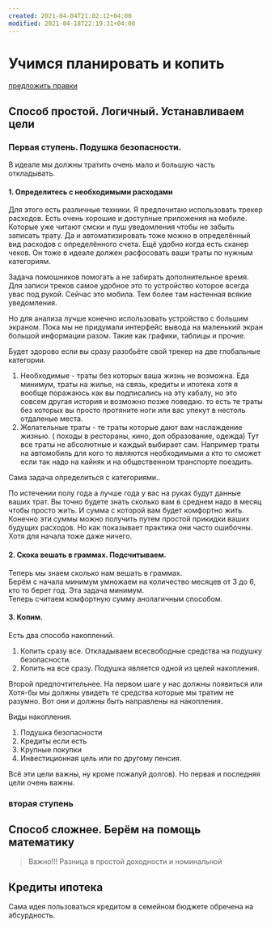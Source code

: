 ```yaml
---
created: 2021-04-04T21:02:12+04:00
modified: 2021-04-18T22:19:31+04:00
---
```


# Учимся планировать и копить

[предложить правки](https://github.com/bad4iz/journal/blob/master/abcOfFinance.md) 

## Способ простой. Логичный. Устанавливаем цели


### Первая ступень. Подушка безопасности. 
В идеале мы должны тратить очень мало и большую часть откладывать. 

#### 1. Определитесь с необходимыми расходами

Для этого есть различные техники. Я предпочитаю использовать трекер расходов. Есть очень хорошие и доступные приложения на мобиле. Которые уже читают смски и пуш уведомления чтобы не забыть записать трату. Да и автоматизировать тоже можно в определённый вид расходов с определённого счета. Ещё удобно когда есть сканер чеков. Он тоже в идеале должен расфосовать ваши траты по нужным категориям.   

Задача помошников помогать а не забирать дополнительное время. Для записи треков самое удобное это то устройство которое всегда увас под рукой. Сейчас это мобила. Тем более там настенная всякие уведомления.   

Но для анализа лучше конечно использовать устройство с большим экраном. Пока мы не придумали интерфейс вывода на маленький экран большой информации разом. Такие как графики, таблицы и прочие. 

Будет здорово если вы сразу разобьёте свой трекер на две глобальные категории.
1. Необходимые - траты без которых ваша жизнь не возможна. Еда минимум, траты на жилье, на связь, кредиты и ипотека хотя я вообще поражаюсь как вы подписались на эту кабалу, но это совсем другая история и возможно позже поведаю. то есть те траты без которых вы просто протяните ноги или вас упекут в нестоль отдаленые места. 
2. Желательные траты - те траты которые дают вам наслаждение жизнью. ( походы в рестораны, кино, доп образование, одежда)
Тут все траты не абсолютные и каждый выбирает сам. Например траты на автомобиль для кого то являются необходимыми а кто то сможет если так надо на кайняк и на общественном транспорте поездить.  

Сама задача определиться с категориями..

По истечении полу года а лучше года у вас на руках будут данные ваших трат. Вы точно будете знать сколько вам в среднем надо в месяц чтобы просто жить. И сумма с которой вам будет комфортно жить. Конечно эти суммы можно получить путем простой прикидки ваших будущих расходов. Но как показывает практика они часто ошибочны. Хотя для начала тоже даже ничего.

#### 2. Скока вешать в граммах. Подсчитываем. 

Теперь мы знаем сколько нам вешать в граммах.   
Берём с начала минимум умножаем на количество месяцев от 3 до 6, кто то берет год. Эта задача минимум.   
Теперь считаем комфортную сумму анолагичным способом.   

#### 3. Копим. 

Есть два способа накоплений.   
1. Копить сразу все. Откладываем всесвободные средства на подушку безопасности. 
1. Копить на все сразу. Подушка является одной из целей накопления. 


Второй предпочтительнее. 
На первом шаге у нас должны появиться или Хотя-бы мы должны увидеть те средства которые мы тратим не разумно. Вот они и должны быть направлены на накопления. 

Виды накопления. 
1. Подушка безопасности
1. Кредиты если есть
1. Крупные покупки
1. Инвестиционная цель или по другому пенсия. 

Всё эти цели важны, ну кроме пожалуй долгов). 
Но первая и последняя цели очень важны. 


### вторая ступень



## Способ сложнее. Берём на помощь математику

> Важно!!! Разница в простой доходности и номинальной






## Кредиты ипотека
Сама идея пользоваться кредитом в семейном бюджете обречена на абсурдность.